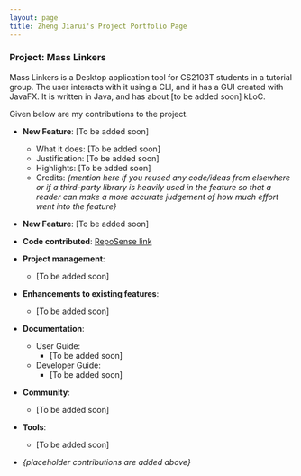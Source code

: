 ```yaml
---
layout: page
title: Zheng Jiarui's Project Portfolio Page
---
```


### Project: Mass Linkers

Mass Linkers is a Desktop application tool for CS2103T students in a tutorial group. The user interacts with it using a CLI, and it has a GUI created with JavaFX. It is written in Java, and has about [to be added soon] kLoC.

Given below are my contributions to the project.

* **New Feature**: [To be added soon]
  * What it does: [To be added soon]
  * Justification: [To be added soon]
  * Highlights: [To be added soon]
  * Credits: *{mention here if you reused any code/ideas from elsewhere or if a third-party library is heavily used in the feature so that a reader can make a more accurate judgement of how much effort went into the feature}*

* **New Feature**: [To be added soon]

* **Code contributed**: [RepoSense link](https://nus-cs2103-ay2223s1.github.io/tp-dashboard/?search=carriezhengjr&breakdown=true)

* **Project management**:
  * [To be added soon]

* **Enhancements to existing features**:
  * [To be added soon]

* **Documentation**:
  * User Guide:
    * [To be added soon]
  * Developer Guide:
    * [To be added soon]

* **Community**:
  * [To be added soon]

* **Tools**:
  * [To be added soon]

* _{placeholder contributions are added above}_
